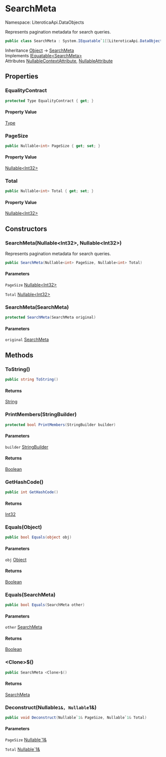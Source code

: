 # SearchMeta

Namespace: LiteroticaApi.DataObjects

Represents pagination metadata for search queries.

```csharp
public class SearchMeta : System.IEquatable`1[[LiteroticaApi.DataObjects.SearchMeta, LiteroticaApi, Version=1.0.0.0, Culture=neutral, PublicKeyToken=null]]
```

Inheritance [Object](https://docs.microsoft.com/en-us/dotnet/api/system.object) → [SearchMeta](./literoticaapi/dataobjects/searchmeta.md)<br>
Implements [IEquatable&lt;SearchMeta&gt;](https://docs.microsoft.com/en-us/dotnet/api/system.iequatable-1)<br>
Attributes [NullableContextAttribute](./system/runtime/compilerservices/nullablecontextattribute.md), [NullableAttribute](./system/runtime/compilerservices/nullableattribute.md)

## Properties

### **EqualityContract**

```csharp
protected Type EqualityContract { get; }
```

#### Property Value

[Type](https://docs.microsoft.com/en-us/dotnet/api/system.type)<br>

### **PageSize**

```csharp
public Nullable<int> PageSize { get; set; }
```

#### Property Value

[Nullable&lt;Int32&gt;](https://docs.microsoft.com/en-us/dotnet/api/system.nullable-1)<br>

### **Total**

```csharp
public Nullable<int> Total { get; set; }
```

#### Property Value

[Nullable&lt;Int32&gt;](https://docs.microsoft.com/en-us/dotnet/api/system.nullable-1)<br>

## Constructors

### **SearchMeta(Nullable&lt;Int32&gt;, Nullable&lt;Int32&gt;)**

Represents pagination metadata for search queries.

```csharp
public SearchMeta(Nullable<int> PageSize, Nullable<int> Total)
```

#### Parameters

`PageSize` [Nullable&lt;Int32&gt;](https://docs.microsoft.com/en-us/dotnet/api/system.nullable-1)<br>

`Total` [Nullable&lt;Int32&gt;](https://docs.microsoft.com/en-us/dotnet/api/system.nullable-1)<br>

### **SearchMeta(SearchMeta)**

```csharp
protected SearchMeta(SearchMeta original)
```

#### Parameters

`original` [SearchMeta](./literoticaapi/dataobjects/searchmeta.md)<br>

## Methods

### **ToString()**

```csharp
public string ToString()
```

#### Returns

[String](https://docs.microsoft.com/en-us/dotnet/api/system.string)<br>

### **PrintMembers(StringBuilder)**

```csharp
protected bool PrintMembers(StringBuilder builder)
```

#### Parameters

`builder` [StringBuilder](https://docs.microsoft.com/en-us/dotnet/api/system.text.stringbuilder)<br>

#### Returns

[Boolean](https://docs.microsoft.com/en-us/dotnet/api/system.boolean)<br>

### **GetHashCode()**

```csharp
public int GetHashCode()
```

#### Returns

[Int32](https://docs.microsoft.com/en-us/dotnet/api/system.int32)<br>

### **Equals(Object)**

```csharp
public bool Equals(object obj)
```

#### Parameters

`obj` [Object](https://docs.microsoft.com/en-us/dotnet/api/system.object)<br>

#### Returns

[Boolean](https://docs.microsoft.com/en-us/dotnet/api/system.boolean)<br>

### **Equals(SearchMeta)**

```csharp
public bool Equals(SearchMeta other)
```

#### Parameters

`other` [SearchMeta](./literoticaapi/dataobjects/searchmeta.md)<br>

#### Returns

[Boolean](https://docs.microsoft.com/en-us/dotnet/api/system.boolean)<br>

### **&lt;Clone&gt;$()**

```csharp
public SearchMeta <Clone>$()
```

#### Returns

[SearchMeta](./literoticaapi/dataobjects/searchmeta.md)<br>

### **Deconstruct(Nullable`1&, Nullable`1&)**

```csharp
public void Deconstruct(Nullable`1& PageSize, Nullable`1& Total)
```

#### Parameters

`PageSize` [Nullable`1&](https://docs.microsoft.com/en-us/dotnet/api/system.nullable-1&)<br>

`Total` [Nullable`1&](https://docs.microsoft.com/en-us/dotnet/api/system.nullable-1&)<br>
